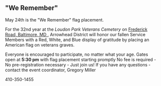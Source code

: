 ## <i class="fas fa-flag-usa"></i> "We Remember" ##
May 24th is the "We Remember" flag placement.

For the 32nd year at the *Loudon Park Veterans Cemetery* on [Frederick Road, Baltimore, MD <i class="fas fa-map-marker-alt"></i>](https://goo.gl/maps/Ait7nYwXe6wzxMti9) , Arrowhead District will honor our fallen Service Members with a Red, White, and Blue display of gratitude by placing an American flag on veterans graves.

Everyone is encouraged to participate, no matter what your age.
Gates open at **5:30 pm** with flag placement starting promptly
No fee is required - No pre-registration necessary - Just join us!
If you have any questions - contact the event coordinator, Gregory Miller

410-350-1455
